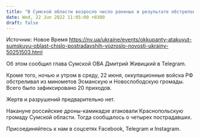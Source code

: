 ```yaml
---
title: "В Сумской области возросло число раненых в результате обстрелов оккупантов: утром зафиксировали новые атаки"
date: Wed, 22 Jun 2022 11:05:00 +0300
draft: false
---
```

Источник: Новое Время https://nv.ua/ukraine/events/okkupanty-atakuyut-sumskuyu-oblast-chislo-postradavshih-vozroslo-novosti-ukrainy-50251503.html


Об этом сообщил глава Сумской ОВА Дмитрий Живицкий в Telegram.

Кроме того, ночью и утром в среду, 22 июня, оккупационные войска РФ обстреливал из минометов Эсманскую и Новослободскую громады. Всего было зафиксировано 20 приходов.

Жертв и разрушений предварительно нет.

Накануне российские дроны-камикадзе атаковали Краснопольскую громаду Сумской области. Тогда сообщалось о четырех пострадавших.

Присоединяйтесь к нам в соцсетях Facebook, Telegram и Instagram.
